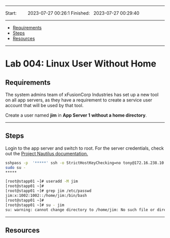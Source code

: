 
------------------------------

Start: &nbsp;&nbsp;&nbsp;&nbsp;&nbsp;&nbsp;&nbsp;&nbsp;2023-07-27 00:26:1 
Finished: &nbsp;&nbsp;2023-07-27 00:29:40

------------------------------

- [Requirements](#requirements)
- [Steps](#steps)
- [Resources](#resources)

------------------------------

# Lab 004: Linux User Without Home

## Requirements

The system admins team of xFusionCorp Industries has set up a new tool on all app servers, as they have a requirement to create a service user account that will be used by that tool.

Create a user named **jim** in **App Server 1** **without a home directory**.

------------------------------

## Steps


Login to the app server and switch to root. For the server credentials, check out the [Project Nautilus documentation.](https://kodekloudhub.github.io/kodekloud-engineer/docs/projects/nautilus)


```bash
sshpass -p  '*****' ssh -o StrictHostKeyChecking=no tony@172.16.238.10
sudo su -
*****
```
```bash
[root@stapp01 ~]# useradd -M jim
[root@stapp01 ~]# 
[root@stapp01 ~]# grep jim /etc/passwd
jim:x:1002:1002::/home/jim:/bin/bash
[root@stapp01 ~]# 
[root@stapp01 ~]# su - jim
su: warning: cannot change directory to /home/jim: No such file or directory 
```


------------------------------

## Resources